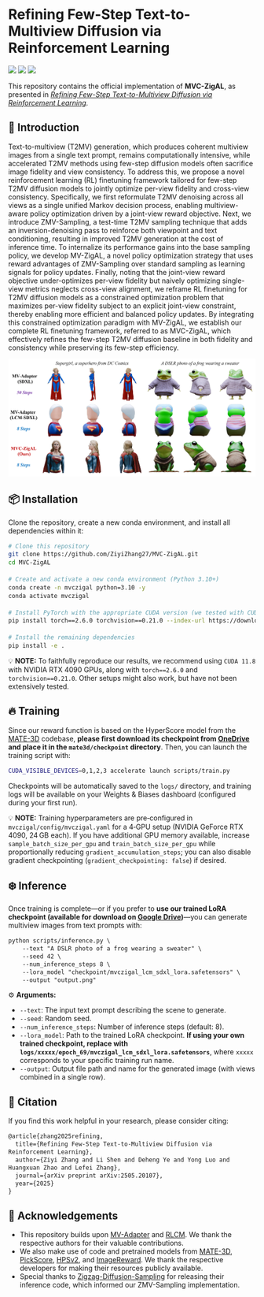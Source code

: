 # Refining Few-Step Text-to-Multiview Diffusion via Reinforcement Learning

<div align="left">
  <a href="https://arxiv.org/abs/2505.20107" target="_blank"><img src="https://img.shields.io/badge/Paper_PDF-arXiv-red"></a>
  <a href="https://drive.google.com/file/d/1KTNNFPBrOAvwbz_5w0ufFMoooigmt3vL/view?usp=drive_link"  target="_blank"><img src="https://img.shields.io/badge/Model-Google_Drive-blue"></a>
  <a href="#" target="_blank"><img src="https://img.shields.io/badge/Online_Demo-TODO-yellow"></a>
</div>

This repository contains the official implementation of **MVC-ZigAL**, as presented in [*Refining Few-Step Text-to-Multiview Diffusion via Reinforcement Learning*](https://arxiv.org/abs/2505.20107).

## 🚀 Introduction

Text-to-multiview (T2MV) generation, which produces coherent multiview images from a single text prompt, remains computationally intensive, while accelerated T2MV methods using few-step diffusion models often sacrifice image fidelity and view consistency. To address this, we propose a novel reinforcement learning (RL) finetuning framework tailored for few-step T2MV diffusion models to jointly optimize per-view fidelity and cross-view consistency. Specifically, we first reformulate T2MV denoising across all views as a single unified Markov decision process, enabling multiview-aware policy optimization driven by a joint-view reward objective. Next, we introduce ZMV-Sampling, a test-time T2MV sampling technique that adds an inversion-denoising pass to reinforce both viewpoint and text conditioning, resulting in improved T2MV generation at the cost of inference time. To internalize its performance gains into the base sampling policy, we develop MV-ZigAL, a novel policy optimization strategy that uses reward advantages of ZMV-Sampling over standard sampling as learning signals for policy updates. Finally, noting that the joint-view reward objective under-optimizes per-view fidelity but naively optimizing single-view metrics neglects cross-view alignment, we reframe RL finetuning for T2MV diffusion models as a constrained optimization problem that maximizes per-view fidelity subject to an explicit joint-view constraint, thereby enabling more efficient and balanced policy updates. By integrating this constrained optimization paradigm with MV-ZigAL, we establish our complete RL finetuning framework, referred to as MVC-ZigAL, which effectively refines the few-step T2MV diffusion baseline in both fidelity and consistency while preserving its few-step efficiency.

![teaser](./assets/teaser.png)

## 📦 Installation

Clone the repository, create a new conda environment, and install all dependencies within it:

```bash
# Clone this repository
git clone https://github.com/ZiyiZhang27/MVC-ZigAL.git
cd MVC-ZigAL

# Create and activate a new conda environment (Python 3.10+)
conda create -n mvczigal python=3.10 -y
conda activate mvczigal

# Install PyTorch with the appropriate CUDA version (we tested with CUDA 11.8)
pip install torch==2.6.0 torchvision==0.21.0 --index-url https://download.pytorch.org/whl/cu118

# Install the remaining dependencies
pip install -e .
```

💡 **NOTE:** To faithfully reproduce our results, we recommend using `CUDA 11.8` with NVIDIA RTX 4090 GPUs, along with `torch==2.6.0` and `torchvision==0.21.0`. Other setups might also work, but have not been extensively tested.

## 🔥 Training

Since our reward function is based on the HyperScore model from the [MATE-3D](https://github.com/zhangyujie-1998/MATE-3D) codebase, **please first download its checkpoint from [OneDrive](https://1drv.ms/u/c/669676c02328fc1b/EbUs_rWDXtREoXW_brOk_bkBzdFM6hyxFUoevRhRj1Zxmw?e=l4gIgs) and place it in the `mate3d/checkpoint` directory**. Then, you can launch the training script with:

```bash
CUDA_VISIBLE_DEVICES=0,1,2,3 accelerate launch scripts/train.py
```

Checkpoints will be automatically saved to the `logs/` directory, and training logs will be available on your Weights & Biases dashboard (configured during your first run).

💡 **NOTE:** Training hyperparameters are pre‑configured in `mvczigal/config/mvczigal.yaml` for a 4‑GPU setup (NVIDIA GeForce RTX 4090, 24 GB each). If you have additional GPU memory available, increase `sample_batch_size_per_gpu` and `train_batch_size_per_gpu` while proportionally reducing `gradient_accumulation_steps`; you can also disable gradient checkpointing (`gradient_checkpointing: false`) if desired.

## ❄️ Inference

Once training is complete—or if you prefer to **use our trained LoRA checkpoint (available for download on [Google Drive](https://drive.google.com/file/d/1KTNNFPBrOAvwbz_5w0ufFMoooigmt3vL/view?usp=drive_link))**—you can generate multiview images from text prompts with:

```
python scripts/inference.py \
    --text "A DSLR photo of a frog wearing a sweater" \
    --seed 42 \
    --num_inference_steps 8 \
    --lora_model "checkpoint/mvczigal_lcm_sdxl_lora.safetensors" \
    --output "output.png"
```

⚙️ **Arguments:**

- `--text`: The input text prompt describing the scene to generate.
- `--seed`: Random seed.
- `--num_inference_steps`: Number of inference steps (default: 8).
- `--lora_model`: Path to the trained LoRA checkpoint. **If using your own trained checkpoint, replace with `logs/xxxxx/epoch_69/mvczigal_lcm_sdxl_lora.safetensors`**, where `xxxxx` corresponds to your specific training run name.
- `--output`: Output file path and name for the generated image (with views combined in a single row).

## 📝 Citation

If you find this work helpful in your research, please consider citing:

```
@article{zhang2025refining,
  title={Refining Few-Step Text-to-Multiview Diffusion via Reinforcement Learning},
  author={Ziyi Zhang and Li Shen and Deheng Ye and Yong Luo and Huangxuan Zhao and Lefei Zhang},
  journal={arXiv preprint arXiv:2505.20107},
  year={2025}
}
```

## 🤝 Acknowledgements

- This repository builds upon [MV-Adapter](https://github.com/huanngzh/MV-Adapter) and [RLCM](https://github.com/Owen-Oertell/rlcm). We thank the respective authors for their valuable contributions.
- We also make use of code and pretrained models from [MATE-3D](https://github.com/zhangyujie-1998/MATE-3D), [PickScore](https://github.com/yuvalkirstain/PickScore), [HPSv2](https://github.com/tgxs002/HPSv2), and [ImageReward](https://github.com/THUDM/ImageReward). We thank the respective developers for making their resources publicly available.
- Special thanks to [Zigzag-Diffusion-Sampling](https://github.com/xie-lab-ml/Zigzag-Diffusion-Sampling) for releasing their inference code, which informed our ZMV-Sampling implementation.